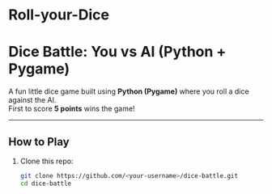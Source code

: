 # Roll-your-Dice
#  Dice Battle: You vs AI (Python + Pygame)

A fun little dice game built using **Python (Pygame)** where you roll a dice against the AI.  
First to score **5 points** wins the game!

---

##  How to Play
1. Clone this repo:
   ```bash
   git clone https://github.com/<your-username>/dice-battle.git
   cd dice-battle

